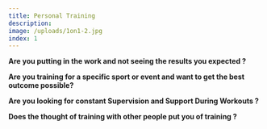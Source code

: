 ```yaml
---
title: Personal Training
description:
image: /uploads/1on1-2.jpg
index: 1
---
```



**Are you putting in the work and not seeing the results you expected ?**

**Are you training for a specific sport or event and want to get the best outcome possible?**

**Are you looking for constant Supervision and Support During Workouts ?**

**Does the thought of training with other people put you of training ?**